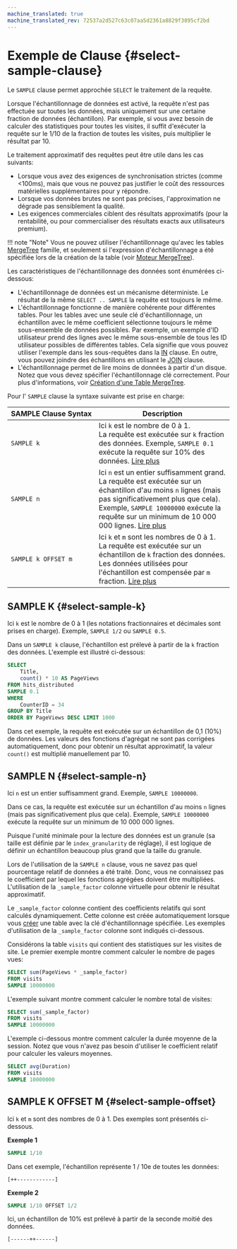 ```yaml
---
machine_translated: true
machine_translated_rev: 72537a2d527c63c07aa5d2361a8829f3895cf2bd
---
```


# Exemple de Clause {#select-sample-clause}

Le `SAMPLE` clause permet approchée `SELECT` le traitement de la requête.

Lorsque l'échantillonnage de données est activé, la requête n'est pas effectuée sur toutes les données, mais uniquement sur une certaine fraction de données (échantillon). Par exemple, si vous avez besoin de calculer des statistiques pour toutes les visites, il suffit d'exécuter la requête sur le 1/10 de la fraction de toutes les visites, puis multiplier le résultat par 10.

Le traitement approximatif des requêtes peut être utile dans les cas suivants:

-   Lorsque vous avez des exigences de synchronisation strictes (comme \<100ms), mais que vous ne pouvez pas justifier le coût des ressources matérielles supplémentaires pour y répondre.
-   Lorsque vos données brutes ne sont pas précises, l'approximation ne dégrade pas sensiblement la qualité.
-   Les exigences commerciales ciblent des résultats approximatifs (pour la rentabilité, ou pour commercialiser des résultats exacts aux utilisateurs premium).

!!! note "Note"
    Vous ne pouvez utiliser l'échantillonnage qu'avec les tables [MergeTree](../../../engines/table-engines/mergetree-family/mergetree.md) famille, et seulement si l'expression d'échantillonnage a été spécifiée lors de la création de la table (voir [Moteur MergeTree](../../../engines/table-engines/mergetree-family/mergetree.md#table_engine-mergetree-creating-a-table)).

Les caractéristiques de l'échantillonnage des données sont énumérées ci-dessous:

-   L'échantillonnage de données est un mécanisme déterministe. Le résultat de la même `SELECT .. SAMPLE` la requête est toujours le même.
-   L'échantillonnage fonctionne de manière cohérente pour différentes tables. Pour les tables avec une seule clé d'échantillonnage, un échantillon avec le même coefficient sélectionne toujours le même sous-ensemble de données possibles. Par exemple, un exemple d'ID utilisateur prend des lignes avec le même sous-ensemble de tous les ID utilisateur possibles de différentes tables. Cela signifie que vous pouvez utiliser l'exemple dans les sous-requêtes dans la [IN](../../operators/in.md) clause. En outre, vous pouvez joindre des échantillons en utilisant le [JOIN](join.md) clause.
-   L'échantillonnage permet de lire moins de données à partir d'un disque. Notez que vous devez spécifier l'échantillonnage clé correctement. Pour plus d'informations, voir [Création d'une Table MergeTree](../../../engines/table-engines/mergetree-family/mergetree.md#table_engine-mergetree-creating-a-table).

Pour l' `SAMPLE` clause la syntaxe suivante est prise en charge:

| SAMPLE Clause Syntax | Description                                                                                                                                                                                                                                                                 |
|----------------------|-----------------------------------------------------------------------------------------------------------------------------------------------------------------------------------------------------------------------------------------------------------------------------|
| `SAMPLE k`           | Ici `k` est le nombre de 0 à 1.</br>La requête est exécutée sur `k` fraction des données. Exemple, `SAMPLE 0.1` exécute la requête sur 10% des données. [Lire plus](#select-sample-k)                                                                                       |
| `SAMPLE n`           | Ici `n` est un entier suffisamment grand.</br>La requête est exécutée sur un échantillon d'au moins `n` lignes (mais pas significativement plus que cela). Exemple, `SAMPLE 10000000` exécute la requête sur un minimum de 10 000 000 lignes. [Lire plus](#select-sample-n) |
| `SAMPLE k OFFSET m`  | Ici `k` et `m` sont les nombres de 0 à 1.</br>La requête est exécutée sur un échantillon de `k` fraction des données. Les données utilisées pour l'échantillon est compensée par `m` fraction. [Lire plus](#select-sample-offset)                                           |

## SAMPLE K {#select-sample-k}

Ici `k` est le nombre de 0 à 1 (les notations fractionnaires et décimales sont prises en charge). Exemple, `SAMPLE 1/2` ou `SAMPLE 0.5`.

Dans un `SAMPLE k` clause, l'échantillon est prélevé à partir de la `k` fraction des données. L'exemple est illustré ci-dessous:

``` sql
SELECT
    Title,
    count() * 10 AS PageViews
FROM hits_distributed
SAMPLE 0.1
WHERE
    CounterID = 34
GROUP BY Title
ORDER BY PageViews DESC LIMIT 1000
```

Dans cet exemple, la requête est exécutée sur un échantillon de 0,1 (10%) de données. Les valeurs des fonctions d'agrégat ne sont pas corrigées automatiquement, donc pour obtenir un résultat approximatif, la valeur `count()` est multiplié manuellement par 10.

## SAMPLE N {#select-sample-n}

Ici `n` est un entier suffisamment grand. Exemple, `SAMPLE 10000000`.

Dans ce cas, la requête est exécutée sur un échantillon d'au moins `n` lignes (mais pas significativement plus que cela). Exemple, `SAMPLE 10000000` exécute la requête sur un minimum de 10 000 000 lignes.

Puisque l'unité minimale pour la lecture des données est un granule (sa taille est définie par le `index_granularity` de réglage), il est logique de définir un échantillon beaucoup plus grand que la taille du granule.

Lors de l'utilisation de la `SAMPLE n` clause, vous ne savez pas quel pourcentage relatif de données a été traité. Donc, vous ne connaissez pas le coefficient par lequel les fonctions agrégées doivent être multipliées. L'utilisation de la `_sample_factor` colonne virtuelle pour obtenir le résultat approximatif.

Le `_sample_factor` colonne contient des coefficients relatifs qui sont calculés dynamiquement. Cette colonne est créée automatiquement lorsque vous [créer](../../../engines/table-engines/mergetree-family/mergetree.md#table_engine-mergetree-creating-a-table) une table avec la clé d'échantillonnage spécifiée. Les exemples d'utilisation de la `_sample_factor` colonne sont indiqués ci-dessous.

Considérons la table `visits` qui contient des statistiques sur les visites de site. Le premier exemple montre comment calculer le nombre de pages vues:

``` sql
SELECT sum(PageViews * _sample_factor)
FROM visits
SAMPLE 10000000
```

L'exemple suivant montre comment calculer le nombre total de visites:

``` sql
SELECT sum(_sample_factor)
FROM visits
SAMPLE 10000000
```

L'exemple ci-dessous montre comment calculer la durée moyenne de la session. Notez que vous n'avez pas besoin d'utiliser le coefficient relatif pour calculer les valeurs moyennes.

``` sql
SELECT avg(Duration)
FROM visits
SAMPLE 10000000
```

## SAMPLE K OFFSET M {#select-sample-offset}

Ici `k` et `m` sont des nombres de 0 à 1. Des exemples sont présentés ci-dessous.

**Exemple 1**

``` sql
SAMPLE 1/10
```

Dans cet exemple, l'échantillon représente 1 / 10e de toutes les données:

`[++------------]`

**Exemple 2**

``` sql
SAMPLE 1/10 OFFSET 1/2
```

Ici, un échantillon de 10% est prélevé à partir de la seconde moitié des données.

`[------++------]`
